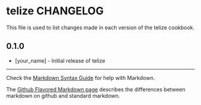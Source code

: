 telize CHANGELOG
================

This file is used to list changes made in each version of the telize cookbook.

0.1.0
-----
- [your_name] - Initial release of telize

- - -
Check the [Markdown Syntax Guide](http://daringfireball.net/projects/markdown/syntax) for help with Markdown.

The [Github Flavored Markdown page](http://github.github.com/github-flavored-markdown/) describes the differences between markdown on github and standard markdown.
